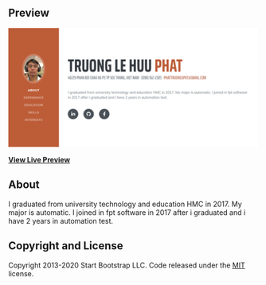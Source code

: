 
## Preview

[![Resume Preview](https://github.com/lephatsr23/resume/blob/master/assets/img/resume.png)](https://lephatsr23.github.io/resume/)

**[View Live Preview](https://lephatsr23.github.io/resume/)**


## About

I graduated from university technology and education HMC in 2017. My major is automatic. I joined in fpt software in 2017 after i graduated and i have 2 years in automation test. 

## Copyright and License

Copyright 2013-2020 Start Bootstrap LLC. Code released under the [MIT](https://github.com/StartBootstrap/startbootstrap-resume/blob/gh-pages/LICENSE) license.

